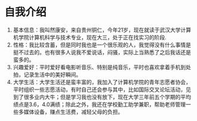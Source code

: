 # 自我介绍

1. 基本信息：我叫然康安，来自贵州铜仁，今年21岁，现在就读于武汉大学计算机学院计算机科学与技术专业，现在大三，处于正在找实习的阶段.
2. 性格：我比较含蓄，但是同时我也是一个很乐观的人，我觉得没有什么事情是挺不过去的。也有很多人说我不爱说话，闷骚，实际上当熟悉了之后我话还是蛮多的。
3. 兴趣爱好：平时爱好看电影听音乐、特别是纯音乐，平时也喜欢拿着手机到处拍，记录生活中的美好瞬间。
4. 大学生活：大学生活还是蛮丰富的，我加入了计算机学院的青年志愿者协会，平时组织一些志愿活动，有时自己还会参与其中，比如国际交叉论坛活动，见到了很多业内大牛；但是学习我也没有放下，现在大学三年前五个学期的平均绩点是3.6，4.0满绩；除此之外，我还在学校勤工助学兼职，帮助老师管理一些多媒体设备，赚点生活费，减轻父母的负担。


